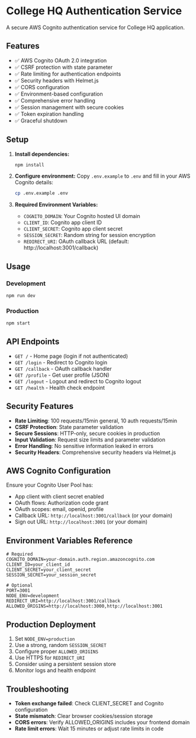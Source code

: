 # College HQ Authentication Service

A secure AWS Cognito authentication service for College HQ application.

## Features

- ✅ AWS Cognito OAuth 2.0 integration
- ✅ CSRF protection with state parameter
- ✅ Rate limiting for authentication endpoints
- ✅ Security headers with Helmet.js
- ✅ CORS configuration
- ✅ Environment-based configuration
- ✅ Comprehensive error handling
- ✅ Session management with secure cookies
- ✅ Token expiration handling
- ✅ Graceful shutdown

## Setup

1. **Install dependencies:**
   ```bash
   npm install
   ```

2. **Configure environment:**
   Copy `.env.example` to `.env` and fill in your AWS Cognito details:
   ```bash
   cp .env.example .env
   ```

3. **Required Environment Variables:**
   - `COGNITO_DOMAIN`: Your Cognito hosted UI domain
   - `CLIENT_ID`: Cognito app client ID
   - `CLIENT_SECRET`: Cognito app client secret
   - `SESSION_SECRET`: Random string for session encryption
   - `REDIRECT_URI`: OAuth callback URL (default: http://localhost:3001/callback)

## Usage

### Development
```bash
npm run dev
```

### Production
```bash
npm start
```

## API Endpoints

- `GET /` - Home page (login if not authenticated)
- `GET /login` - Redirect to Cognito login
- `GET /callback` - OAuth callback handler
- `GET /profile` - Get user profile (JSON)
- `GET /logout` - Logout and redirect to Cognito logout
- `GET /health` - Health check endpoint

## Security Features

- **Rate Limiting**: 100 requests/15min general, 10 auth requests/15min
- **CSRF Protection**: State parameter validation
- **Secure Sessions**: HTTP-only, secure cookies in production
- **Input Validation**: Request size limits and parameter validation
- **Error Handling**: No sensitive information leaked in errors
- **Security Headers**: Comprehensive security headers via Helmet.js

## AWS Cognito Configuration

Ensure your Cognito User Pool has:
- App client with client secret enabled
- OAuth flows: Authorization code grant
- OAuth scopes: email, openid, profile
- Callback URL: `http://localhost:3001/callback` (or your domain)
- Sign out URL: `http://localhost:3001` (or your domain)

## Environment Variables Reference

```env
# Required
COGNITO_DOMAIN=your-domain.auth.region.amazoncognito.com
CLIENT_ID=your_client_id
CLIENT_SECRET=your_client_secret
SESSION_SECRET=your_session_secret

# Optional
PORT=3001
NODE_ENV=development
REDIRECT_URI=http://localhost:3001/callback
ALLOWED_ORIGINS=http://localhost:3000,http://localhost:3001
```

## Production Deployment

1. Set `NODE_ENV=production`
2. Use a strong, random `SESSION_SECRET`
3. Configure proper `ALLOWED_ORIGINS`
4. Use HTTPS for `REDIRECT_URI`
5. Consider using a persistent session store
6. Monitor logs and health endpoint

## Troubleshooting

- **Token exchange failed**: Check CLIENT_SECRET and Cognito configuration
- **State mismatch**: Clear browser cookies/session storage
- **CORS errors**: Verify ALLOWED_ORIGINS includes your frontend domain
- **Rate limit errors**: Wait 15 minutes or adjust rate limits in code